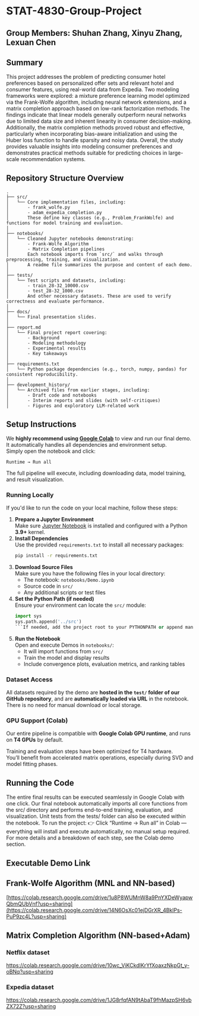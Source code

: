 # STAT-4830-Group-Project
## Group Members: Shuhan Zhang, Xinyu Zhang, Lexuan Chen

## Summary
This project addresses the problem of predicting consumer hotel preferences based on personalized offer sets and relevant hotel and consumer features, using real-world data from Expedia. Two modeling frameworks were explored: a mixture preference learning model optimized via the Frank-Wolfe algorithm, including neural network extensions, and a matrix completion approach based on low-rank factorization methods. The findings indicate that linear models generally outperform neural networks due to limited data size and inherent linearity in consumer decision-making. Additionally, the matrix completion methods proved robust and effective, particularly when incorporating bias-aware initialization and using the Huber loss function to handle sparsity and noisy data. Overall, the study provides valuable insights into modeling consumer preferences and demonstrates practical methods suitable for predicting choices in large-scale recommendation systems.

## Repository Structure Overview

```
.
├── src/
│   └── Core implementation files, including:
│       - frank_wolfe.py
│       - adam_expedia_completion.py
│       These define key classes (e.g., Problem_FrankWolfe) and functions for model training and evaluation.
│
├── notebooks/
│   └── Cleaned Jupyter notebooks demonstrating:
│       - Frank-Wolfe Algorithm
│       - Matrix Completion pipelines
│       Each notebook imports from `src/` and walks through preprocessing, training, and visualization.
│       A readme file summarizes the purpose and content of each demo.
│
├── tests/
│   └── Test scripts and datasets, including:
│       - train_28-32_10000.csv
│       - test_28-32_1000.csv
│       And other necessary datasets. These are used to verify correctness and evaluate performance.
│
├── docs/
│   └── Final presentation slides.
│
├── report.md
│   └── Final project report covering:
│       - Background
│       - Modeling methodology
│       - Experimental results
│       - Key takeaways
│
├── requirements.txt
│   └── Python package dependencies (e.g., torch, numpy, pandas) for consistent reproducibility.
│
├── development_history/
│   └── Archived files from earlier stages, including:
│       - Draft code and notebooks
│       - Interim reports and slides (with self-critiques)
│       - Figures and exploratory LLM-related work
```


## Setup Instructions

We **highly recommend using [Google Colab](https://colab.research.google.com/)** to view and run our final demo. It automatically handles all dependencies and environment setup.  
Simply open the notebook and click:

```
Runtime → Run all
```

The full pipeline will execute, including downloading data, model training, and result visualization.

### Running Locally

If you'd like to run the code on your local machine, follow these steps:

1. **Prepare a Jupyter Environment**  
   Make sure [Jupyter Notebook](https://jupyter.org/) is installed and configured with a Python **3.9+** kernel.
2. **Install Dependencies**  
   Use the provided `requirements.txt` to install all necessary packages:
   ```bash
   pip install -r requirements.txt
   ```
3. **Download Source Files**  
   Make sure you have the following files in your local directory:
   - The notebook: `notebooks/Demo.ipynb`
   - Source code in `src/`
   - Any additional scripts or test files
4. **Set the Python Path (if needed)**  
   Ensure your environment can locate the `src/` module:
   ```python
   import sys
   sys.path.append('../src')
   ```If needed, add the project root to your PYTHONPATH or append manually in the notebook.
5. **Run the Notebook**  
   Open and execute Demos in `notebooks/`:
   - It will import functions from `src/`
   - Train the model and display results
   - Include convergence plots, evaluation metrics, and ranking tables

### Dataset Access

All datasets required by the demo are **hosted in the `test/` folder of our GitHub repository**, and are **automatically loaded via URL** in the notebook.  
There is no need for manual download or local storage.

### GPU Support (Colab)

Our entire pipeline is compatible with **Google Colab GPU runtime**, and runs on **T4 GPUs** by default.

Training and evaluation steps have been optimized for T4 hardware.  
You’ll benefit from accelerated matrix operations, especially during SVD and model fitting phases.


## Running the Code
The entire final results can be executed seamlessly in Google Colab with one click.
Our final notebook automatically imports all core functions from the src/ directory and performs end-to-end training, evaluation, and visualization. Unit tests from the tests/ folder can also be executed within the notebook. 
To run the project: 👉 Click “Runtime → Run all” in Colab — everything will install and execute automatically, no manual setup required.
For more details and a breakdown of each step, see the Colab demo section.

## Executable Demo Link

## Frank-Wolfe Algorithm (MNL and NN-based)
[https://colab.research.google.com/drive/1u8P8WUMnW8a9PnYXDeWyapwQbmQUbVnf?usp=sharing](https://colab.research.google.com/drive/14N6OsXc01ejDGrXR_4BklPs-PuP9zc4L?usp=sharing)

## Matrix Completion Algorithm (NN-based+Adam)

### Netflix dataset
https://colab.research.google.com/drive/10wc_ViKCkdIKrYfXoaxzNkpGt_y-oBNq?usp=sharing


### Expedia dataset
https://colab.research.google.com/drive/1JG8rfqfAN9tAbaT9fhMazpSH6vbZX72Z?usp=sharing
